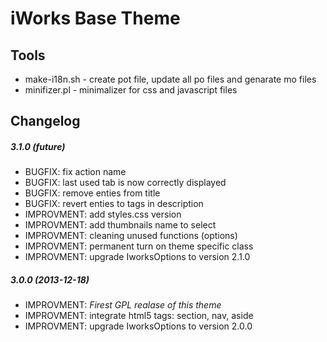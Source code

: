 iWorks Base Theme
=================

Tools
---------

* make-i18n.sh - create pot file, update all po files and genarate mo files
* minifizer.pl - minimalizer for css and javascript files

Changelog
---------

##### 3.1.0 (future)

* BUGFIX: fix action name
* BUGFIX: last used tab is now correctly displayed
* BUGFIX: remove enties from title
* BUGFIX: revert enties to tags in description
* IMPROVMENT: add styles.css version
* IMPROVMENT: add thumbnails name to select
* IMPROVMENT: cleaning unused functions (options)
* IMPROVMENT: permanent turn on theme specific class
* IMPROVMENT: upgrade IworksOptions to version 2.1.0

##### 3.0.0 (2013-12-18)

* IMPROVMENT: *Firest GPL realase of this theme*
* IMPROVMENT: integrate html5 tags: section, nav, aside
* IMPROVMENT: upgrade IworksOptions to version 2.0.0

